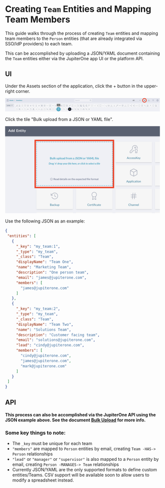 # Creating `Team` Entities and Mapping Team Members

This guide walks through the process of creating `Team` entities and mapping team members to the `Person` entities (that are already integrated via SSO/IdP providers) to each team.

This can be accomplished by uploading a JSON/YAML document containing the `Team` entities either via the JupiterOne app UI or the platform API.

## UI 

Under the Assets section of the application, click the + button in the upper-right corner.

![add-asset](../assets/add-asset.png)

Click the tile "Bulk upload from a JSON or YAML file".

![bulk-upload](../assets/bulk-upload.png)

 Use the following JSON as an example:

```json
{
 "entities": [
   {
     "_key": "my_team:1",
     "_type": "my_team",
     "_class": "Team",
     "displayName": "Team One",
     "name": "Marketing Team",
     "description": "One person team",
     "email": "james@jupiterone.com",
     "members": [
       "james@jupiterone.com"
     ]
   },
   {
     "_key": "my_team:2",
     "_type": "my_team",
     "_class": "Team",
     "displayName": "Team Two",
     "name": "Solutions Team",
     "description": "Customer facing team",
     "email": "solutions@jupiterone.com",
     "lead": "cindy@jupiterone.com",
     "members": [
       "cindy@jupiterone.com",
       "james@jupiterone.com",
       "mark@jupiterone.com"
     ]
   }
 ]
}
```

## API

#### This process can also be accomplished via the JupiterOne API using the JSON example above. See the document [Bulk Upload](../Asset-Management/bulk-upload.md) for more info.

### Some key things to note:

- The `_key` must be unique for each team
- `"members"` are mapped to `Person` entities by email, creating `Team -HAS-> Person` relationships
- `"lead"` or `"manager"` or `"supervisor"` is also mapped to a `Person` 
  entity by email, creating `Person -MANAGES-> Team` relationships
- Currently JSON/YAML are the only supported formats to define custom entities/Teams. CSV support will be available soon to allow users to modify a spreadsheet instead.
